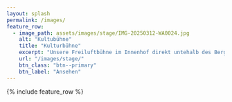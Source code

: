 ```yaml
---
layout: splash
permalink: /images/
feature_row:
  - image_path: assets/images/stage/IMG-20250312-WA0024.jpg
    alt: "Kultubühne"
    title: "Kulturbühne"
    excerpt: "Unsere Freiluftbühne im Innenhof direkt untehalb des Bergwerks"
    url: "/images/stage/"
    btn_class: "btn--primary"
    btn_label: "Ansehen"   
---
```


{% include feature_row %}